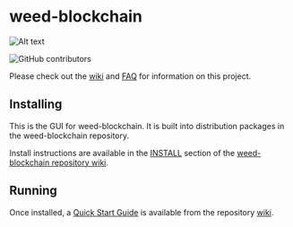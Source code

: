 # weed-blockchain
![Alt text](https://www.weed.net/img/weed_logo.svg)

![GitHub contributors](https://img.shields.io/github/contributors/Weed-Network/weed-blockchain?logo=GitHub)

Please check out the [wiki](https://github.com/Weed-Network/weed-blockchain/wiki)
and [FAQ](https://github.com/Weed-Network/weed-blockchain/wiki/FAQ) for
information on this project.

## Installing

This is the GUI for weed-blockchain. It is built into distribution packages in the weed-blockchain repository.

Install instructions are available in the
[INSTALL](https://github.com/Weed-Network/weed-blockchain/wiki/INSTALL)
section of the
[weed-blockchain repository wiki](https://github.com/Weed-Network/weed-blockchain/wiki).

## Running

Once installed, a
[Quick Start Guide](https://github.com/Weed-Network/weed-blockchain/wiki/Quick-Start-Guide)
is available from the repository
[wiki](https://github.com/Weed-Network/weed-blockchain/wiki).
